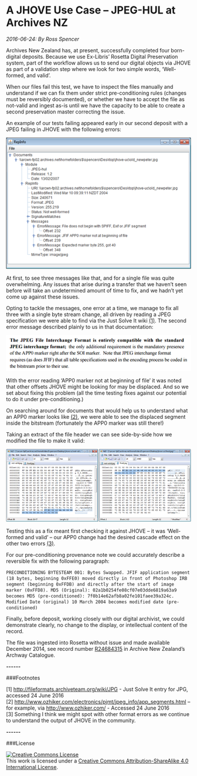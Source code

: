 A JHOVE Use Case – JPEG-HUL at Archives NZ
=====
*2016-06-24: By Ross Spencer*

Archives New Zealand has, at present, successfully completed four born-digital deposits. Because we use Ex-Libris’ Rosetta Digital
Preservation system, part of the workflow allows us to send our digital objects via JHOVE as part of a validation step where we look
for two simple words, ‘Well-formed, and valid’. 

When our files fail this test, we have to inspect the files manually and understand if we can fix them under strict pre-conditioning
rules (changes must be reversibly documented), or whether we have to accept the file as not-valid and ingest as-is until we have the
capacity to be able to create a second preservation master correcting the issue.

An example of our tests failing appeared early in our second deposit with a JPEG failing in JHOVE with the following errors:

![jhove-messages](https://raw.githubusercontent.com/exponential-decay/digital-preservation-use-cases/master/JHOVE-JPEG-HUL-At-Archives-NZ/images/jhove-messages.png)

At first, to see three messages like that, and for a single file was quite overwhelming. Any issues that arise during a transfer 
that we haven’t seen before will take an undetermined amount of time to fix, and we hadn’t yet come up against these issues. 

Opting to tackle the messages, one error at a time, we manage to fix all three with a single byte stream change, all driven 
by reading a JPEG specification we were able to find via the Just Solve It wiki [(1)](#1). The second error message described plainly 
to us in that documentation:

![jpeg-specification](https://raw.githubusercontent.com/exponential-decay/digital-preservation-use-cases/master/JHOVE-JPEG-HUL-At-Archives-NZ/images/jpeg-spec.png)

With the error reading ‘APP0 marker not at beginning of file’ it was noted that other offsets JHOVE might be looking for 
may be displaced. And so we set about fixing this problem (all the time testing fixes against our potential to do it under 
pre-conditioning.)

On searching around for documents that would help us to understand what an APP0 marker looks like [(2)](#2), we were able to see the 
displaced segment inside the bitstream (fortunately the APP0 marker was still there!) 

Taking an extract of the file header we can see side-by-side how we modified the file to make it valid:

![hex-comparison](https://raw.githubusercontent.com/exponential-decay/digital-preservation-use-cases/master/JHOVE-JPEG-HUL-At-Archives-NZ/images/hex-comparison.png)

Testing this as a fix meant first checking it against JHOVE – it was ‘Well-formed and valid’ – our APP0 change had the desired 
cascade effect on the other two errors [(3)](#3). 

For our pre-conditioning provenance note we could accurately describe a reversible fix with the following paragraph:

    PRECONDITIONING BYTESTEAM 001: Bytes Swapped. JFIF application segment (18 bytes, beginning 0xFFE0) moved directly in front of Photoshop IRB segment (beginning 0xFFDB) and directly after the start of image marker (0xFFD8). MD5 (Original): 02a1b0254fe08cf07e03dde6819a63a9 becomes MD5 (pre-conditioned): 7f0b14e62afb8a02fe101faee39a324c. Modified Date (original) 10 March 2004 becomes modified date (pre-conditioned)

Finally, before deposit, working closely with our digital archivist, we could demonstrate clearly, no change to the display, 
or intellectual content of the record.   

The file was ingested into Rosetta without issue and made available December 2014, see record number 
[R24684315](https://www.archway.archives.govt.nz/ViewFullItem.do?code=24684315) in Archive New Zealand’s Archway Catalogue. 

**------**

###Footnotes

<a name="1">[1]</a> http://fileformats.archiveteam.org/wiki/JPG - Just Solve It entry for JPG, accessed 24 June 2016 <br/>
<a name="2">[2]</a> http://www.ozhiker.com/electronics/pjmt/jpeg_info/app_segments.html – for example, via http://www.ozhiker.com/ - Accessed 24 June 2016 <br/>
<a name="3">[3]</a> Something I think we might spot with other format errors as we continue to understand the output of JHOVE in the community. 

**------**

###License

<a rel="license" href="http://creativecommons.org/licenses/by-sa/4.0/"><img alt="Creative Commons License" style="border-width:0" src="https://i.creativecommons.org/l/by-sa/4.0/88x31.png" /></a><br />This work is licensed under a <a rel="license" href="http://creativecommons.org/licenses/by-sa/4.0/">Creative Commons Attribution-ShareAlike 4.0 International License</a>.
